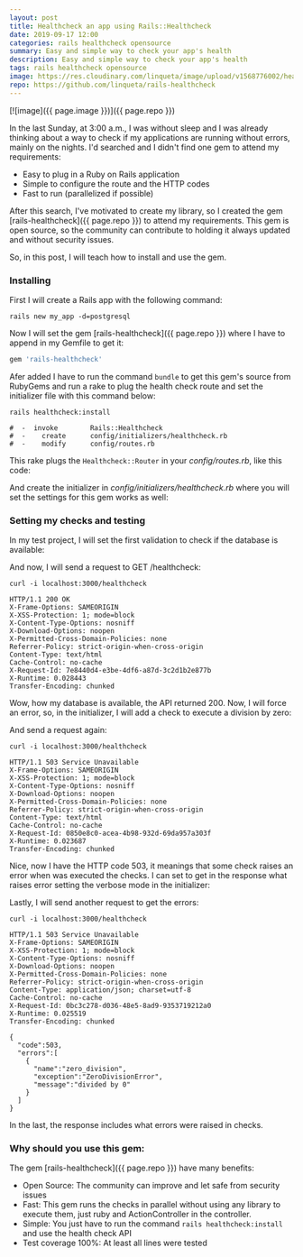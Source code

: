 ```yaml
---
layout: post
title: Healthcheck an app using Rails::Healthcheck
date: 2019-09-17 12:00
categories: rails healthcheck opensource
summary: Easy and simple way to check your app's health
description: Easy and simple way to check your app's health
tags: rails healthcheck opensource
image: https://res.cloudinary.com/linqueta/image/upload/v1568776002/healthcheck_ypelrf.png
repo: https://github.com/linqueta/rails-healthcheck
---
```


[![image]({{ page.image }})]({{ page.repo }})

In the last Sunday, at 3:00 a.m., I was without sleep and I was already thinking about a way to check if my applications are running without errors, mainly on the nights. I'd searched and I didn't find one gem to attend my requirements:
  - Easy to plug in a Ruby on Rails application
  - Simple to configure the route and the HTTP codes
  - Fast to run (parallelized if possible)

After this search, I've motivated to create my library, so I created the gem [rails-healthcheck]({{ page.repo }}) to attend my requirements. This gem is open source, so the community can contribute to holding it always updated and without security issues.

So, in this post, I will teach how to install and use the gem.

### Installing

First I will create a Rails app with the following command:

```
rails new my_app -d=postgresql
```

Now I will set the gem [rails-healthcheck]({{ page.repo }}) where I have to append in my Gemfile to get it:

```ruby
gem 'rails-healthcheck'
```

Afer added I have to run the command `bundle` to get this gem's source from RubyGems and run a rake to plug the health check route and set the initializer file with this command below:

```
rails healthcheck:install

#  -  invoke        Rails::Healthcheck
#  -    create      config/initializers/healthcheck.rb
#  -    modify      config/routes.rb
```

This rake plugs the `Healthcheck::Router` in your _config/routes.rb_, like this code:

<script src="https://gist.github.com/linqueta/a7f4bac49a6c2472152440c2a0133909.js"></script>

And create the initializer in _config/initializers/healthcheck.rb_ where you will set the settings for this gem works as well:

<script src="https://gist.github.com/linqueta/58dae0bdcdfe5efa95933197f645a669.js"></script>

### Setting my checks and testing

In my test project, I will set the first validation to check if the database is available:

<script src="https://gist.github.com/linqueta/ac6fa89b926a14f75b30c113be71c94f.js"></script>

And now, I will send a request to GET /healthcheck:

```
curl -i localhost:3000/healthcheck

HTTP/1.1 200 OK
X-Frame-Options: SAMEORIGIN
X-XSS-Protection: 1; mode=block
X-Content-Type-Options: nosniff
X-Download-Options: noopen
X-Permitted-Cross-Domain-Policies: none
Referrer-Policy: strict-origin-when-cross-origin
Content-Type: text/html
Cache-Control: no-cache
X-Request-Id: 7e8440d4-e3be-4df6-a87d-3c2d1b2e877b
X-Runtime: 0.028443
Transfer-Encoding: chunked
```

Wow, how my database is available, the API returned 200. Now, I will force an error, so, in the initializer, I will add a check to execute a division by zero:

<script src="https://gist.github.com/linqueta/7e5292c594ec217ef88e2bd80912e7ac.js"></script>

And send a request again:

```
curl -i localhost:3000/healthcheck

HTTP/1.1 503 Service Unavailable
X-Frame-Options: SAMEORIGIN
X-XSS-Protection: 1; mode=block
X-Content-Type-Options: nosniff
X-Download-Options: noopen
X-Permitted-Cross-Domain-Policies: none
Referrer-Policy: strict-origin-when-cross-origin
Content-Type: text/html
Cache-Control: no-cache
X-Request-Id: 0850e8c0-acea-4b98-932d-69da957a303f
X-Runtime: 0.023687
Transfer-Encoding: chunked
```

Nice, now I have the HTTP code 503, it meanings that some check raises an error when was executed the checks. I can set to get in the response what raises error setting the verbose mode in the initializer:

<script src="https://gist.github.com/linqueta/8e0cc31ffad658f0d7e5d156765debf3.js"></script>

Lastly, I will send another request to get the errors:

```
curl -i localhost:3000/healthcheck

HTTP/1.1 503 Service Unavailable
X-Frame-Options: SAMEORIGIN
X-XSS-Protection: 1; mode=block
X-Content-Type-Options: nosniff
X-Download-Options: noopen
X-Permitted-Cross-Domain-Policies: none
Referrer-Policy: strict-origin-when-cross-origin
Content-Type: application/json; charset=utf-8
Cache-Control: no-cache
X-Request-Id: 0bc3c278-d036-48e5-8ad9-9353719212a0
X-Runtime: 0.025519
Transfer-Encoding: chunked

{
  "code":503,
  "errors":[
    {
      "name":"zero_division",
      "exception":"ZeroDivisionError",
      "message":"divided by 0"
    }
  ]
}
```

In the last, the response includes what errors were raised in checks.

### Why should you use this gem:

The gem [rails-healthcheck]({{ page.repo }}) have many benefits:
  - Open Source: The community can improve and let safe from security issues
  - Fast: This gem runs the checks in parallel without using any library to execute them, just ruby and ActionController in the controller.
  - Simple: You just have to run the command `rails healthcheck:install` and use the health check API
  - Test coverage 100%: At least all lines were tested

<style>
a:hover{
  background-image: none
}
</style>